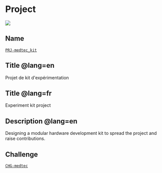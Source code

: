 # Project
![](viewme.jpg)

## Name
[`PRJ-medtec_kit`]()

## Title @lang=en
Projet de kit d'expérimentation

## Title @lang=fr
Experiment kit project

## Description @lang=en
Designing a modular hardware development kit to spread the project and raise contributions.

## Challenge
[`CHG-medtec`]()